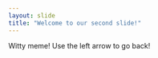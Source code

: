 ```yaml
---
layout: slide
title: "Welcome to our second slide!"
---
```

Witty meme!
Use the left arrow to go back!
